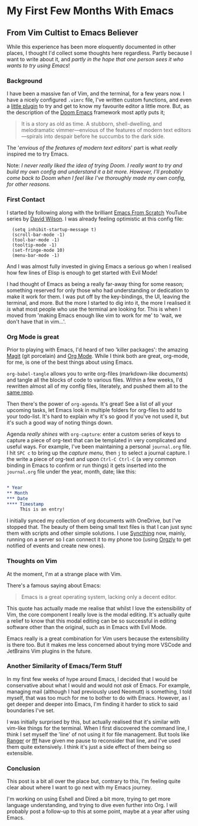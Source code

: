 <!--
page_title: My First Few Months With Emacs
page_description: Documenting some random thoughts and experiences with Emacs after my first few months of solid use.
page_status: published
page_date: 2022/09/02
-->

# My First Few Months With Emacs

## From Vim Cultist to Emacs Believer

While this experience has been more eloquently documented
in other places, I thought I'd collect some
thoughts here regardless. Partly because I want to
write about it, and *partly in the hope that one
person sees it who wants to try using Emacs*!

### Background 

I have been a massive fan of Vim, and the
terminal,
for a few years now. I have a nicely configured
`.vimrc` file, I've written custom functions,
and even a [little
plugin](https://github.com/julianorchard/desc.vim) to try and get to know my favourite editor a little more.
But, as the description of the [Doom
Emacs](https://github.com/doomemacs/doomemacs)
framework most aptly puts it;

> It is a story as old as time. A stubborn, shell-dwelling, and melodramatic vimmer—envious of the features of modern text editors—spirals into despair before he succumbs to the dark side. 

The '*envious of the features of modern text
editors*' part is what *really* inspired me to try Emacs.

Note: *I never really liked the idea of trying
Doom. I really want to try and build my own config
and understand it a bit more. However, I'll
probably come back to Doom when I feel like I've
thoroughly made my own config, for other reasons.*

### First Contact

I started by following along with the brilliant
[Emacs From Scratch](https://youtu.be/74zOY-vgkyw)
YouTube series by [David
Wilson](https://systemcrafters.net/). I was
already feeling optimistic at this config file:

```elisp
  (setq inhibit-startup-message t)
  (scroll-bar-mode -1)
  (tool-bar-mode -1)
  (tooltip-mode -1)
  (set-fringe-mode 10)
  (menu-bar-mode -1)
```

And I was almost fully invested in giving Emacs a serious go when I realised how few lines of Elisp is enough to get started with Evil Mode!

I had thought of Emacs as being a really far-away
thing for some reason; something reserved for only those who had
understanding or dedication to make it work for
them. I was put off by the key-bindings, the 
UI, leaving the terminal, and more. But the more I started to dig into it, the more I realised it *is* what most people who use the terminal are looking for. This is when I moved from 'making Emacs enough like vim to work for me' to 'wait, we don't have that in vim...'.

### Org Mode is great

Prior to playing with Emacs, I'd heard of two
'killer packages': the amazing [Magit](https://github.com/magit/magit) (git porcelain) and [Org Mode](https://orgmode.org/). While I think both are great, org-mode, for me, is one of the best things about using Emacs.

`org-babel-tangle` allows you to write org-files
(markdown-like documents) and tangle all the
blocks of code to various files. Within a few weeks, I'd
rewritten almost all of my config files,
literately, and pushed them all to the [same repo](https://github.com/julianorchard/config/). 

Then there's the power of `org-agenda`. It's
great! See a list of all your upcoming tasks, let
Emacs look in multiple folders for org-files to
add to your todo-list. It's hard to explain why
it's so good if you've not used it, but it's such
a good way of noting things down.

Agenda *really shines* with `org-capture`: enter a
custom series of keys to capture a piece of
org-text that can be templated in very complicated
and useful ways. For example, I've been
maintaining a personal `journal.org` file. I hit
`SPC c` to bring up the *capture menu*, then `j`
to select a journal capture. I the write a piece
of org-text and upon `Ctrl-C Ctrl-C` (a very
common binding in Emacs to confirm or run things)
it gets inserted into the `journal.org` file under
the year, month, date; like this:

```org

* Year
** Month
*** Date
**** Timestamp 
     This is an entry!

```

I initially synced my collection of org documents
with OneDrive, but I've stopped that. The beauty
of them being small text files is that I can just
sync them with scripts and other simple solutions.
I use [Syncthing](https://syncthing.net/) now, mainly, running on a server so I can connect it to my phone too (using [Orgzly](https://github.com/orgzly/orgzly-android) to get notified of events and create new ones).

### Thoughts on Vim

At the moment, I'm at a strange place with Vim.

There's a famous saying about Emacs: 

> Emacs is a great operating system, lacking only a decent editor.

This quote has actually made me realise that
whilst I love the extensibility of Vim, the core
component I really love is the modal editing. It's
actually quite a relief to know that this modal
editing can be so successful in editing software
other than the original, such as in Emacs with
Evil Mode. 

Emacs really is a great combination for Vim users 
because the extensibility is there too. But it
makes me less concerned about trying more VSCode and JetBrains
Vim plugins in the future.

### Another Similarity of Emacs/Term Stuff

In my first few weeks of hype around Emacs, I
decided that I would be conservative about what I
would and would not *ask* of Emacs. For example,
managing mail (although I had previously used
Neomutt) is something, I told myself, that was too much
for me to bother to do with Emacs. However, as
I get deeper and deeper into Emacs, I'm finding it
harder to stick to said boundaries I've set.

I was initially surprised by this, but actually
realised that it's similar with vim-like things
for the terminal. When I first
discovered the command line, I think I set myself
the 'line' of not using it for file management.
But tools like
[Ranger](https://github.com/ranger/ranger) or
[fff](https://github.com/dylanaraps/fff) have
given me pause to reconsider that line, and I've
used them quite extensively. I think it's just a
side effect of them being so extensible.

### Conclusion

This post is a bit all over the place but,
contrary to this, I'm feeling quite clear about
where I want to go next with my Emacs journey. 

I'm working on using Eshell and Dired a bit more,
trying to get more language understanding, and
trying to dive even further into Org. I will
probably post a follow-up to this at some point,
maybe at a year after using Emacs. 

